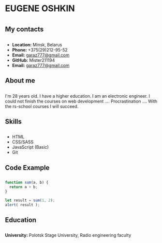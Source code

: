 # EUGENE OSHKIN <h1>
## My contacts<h2>
* __Location:__ Minsk, Belarus
* __Phone:__ +375(29)212-95-52
* __Email:__ garaz777@gmail.com
* __GitHub:__ Mister211194
* __Email:__ garaz777@gmail.com
## About me<h2>
I'm 28 years old. I have a higher education. I am an electronic engineer. I could not finish the courses on web development .... Procrastination .... With the rs-school courses I will succeed.
## Skills<h2>
* HTML
* CSS/SASS
* JavaScript (Basic)
* Git
## Code Example<h2>
```javascript
function sum(a, b) {
  return a + b;
}

let result = sum(1, 2);
alert( result );
```
## Education<h2>
__University:__ Polotsk Stage University, Radio engineering faculty